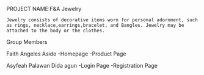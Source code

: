 PROJECT NAME:F&A Jewelry

    Jewelry consists of decorative items worn for personal adornment, such as rings, necklace,earrings,bracelet, and Bangles. Jewelry may be attached to the body or the clothes.

Group Members

   Faith Angeles Asido
        -Homepage
        -Product Page


   Asyfeah Palawan Dida agun
        -Login Page
        -Registration Page
